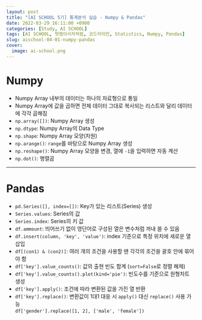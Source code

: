 ```yaml
---
layout: post
title: "[AI SCHOOL 5기] 통계분석 실습 - Numpy & Pandas"
date: 2022-03-29 16:11:00 +0900
categories: [Study, AI SCHOOL]
tags: [AI SCHOOL, 멋쟁이사자처럼, 코드라이언, Statistics, Numpy, Pandas]
slug: aischool-04-01-numpy-pandas
cover:
  image: ai-school.png
---
```


# Numpy
- Numpy Array 내부의 데이터는 하나의 자료형으로 통일
- Numpy Array에 값을 곱하면 전체 데이터 그대로 복사되는 리스트와 달리 데이터에 각각 곱해짐
- `np.array([])`: Numpy Array 생성
- `np.dtype`: Numpy Array의 Data Type
- `np.shape`: Numpy Array 모양(차원)
- `np.arange()`: `range`를 바탕으로 Numpy Array 생성
- `np.reshape()`: Numpy Array 모양을 변경, 열에 `-1`을 입력하면 자동 계산
- `np.dot()`: 행렬곱

---

# Pandas
- `pd.Series([], index=[])`: Key가 있는 리스트(Series) 생성
- `Series.values`: Series의 값
- `Series.index`: Series의 키 값
- `df.ammount`: 띄어쓰기 없이 영단어로 구성된 열은 변수처럼 꺼내 쓸 수 있음
- `df.insert(column, 'key', 'value')`: index 기준으로 특정 위치에 새로운 열 삽입
- `df[(con1) & (con2)]`: 여러 개의 조건을 사용할 땐 각각의 조건을 괄호 안에 묶어야 함
- `df['key'].value_counts()`: 값의 출현 빈도 합계 (`sort=False`로 정렬 해제)
- `df['key'].value_counts().plot(kind='pie')`: 빈도수를 기준으로 원형차트 생성
- `df['key'].apply()`: 조건에 따라 변환된 값을 가진 열 반환
- `df['key'].replace()`: 변환값이 1대1 대응 시 `apply()` 대신 `replace()` 사용 가능   
  `df['gender'].replace([1, 2], ['male', 'female'])`
